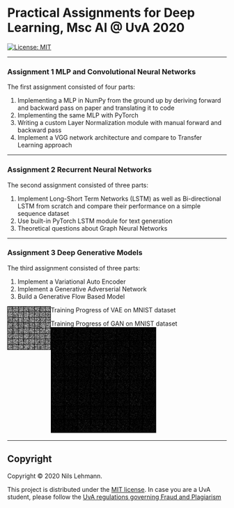 # Practical Assignments for Deep Learning, Msc AI @ UvA 2020

[![License: MIT](https://img.shields.io/badge/License-MIT-yellow.svg)](https://opensource.org/licenses/MIT)

---
### Assignment 1 MLP and Convolutional Neural Networks
The first assignment consisted of four parts:
1. Implementing a MLP in NumPy from the ground up by deriving forward and backward pass on paper and translating it to code
2. Implementing the same MLP with PyTorch
3. Writing a custom Layer Normalization module with manual forward and backward pass
4. Implement a VGG network architecture and compare to Transfer Learning approach

---
### Assignment 2 Recurrent Neural Networks
The second assignment consisted of three parts:
1. Implement Long-Short Term Networks (LSTM) as well as Bi-directional LSTM from scratch and compare their performance on a simple sequence dataset
2. Use built-in PyTorch LSTM module for text generation
3. Theoretical questions about Graph Neural Networks

---
### Assignment 3 Deep Generative Models
The third assignment consisted of three parts:
1. Implement a Variational Auto Encoder 
2. Implement a Generative Adverserial Network
3. Build a Generative Flow Based Model

Training Progress of VAE on MNIST dataset
<img align="left" width="100" height="100" src="https://github.com/nilsleh/deepLearning2020/blob/master/assignment_3/3_generative/VAE.gif">

Training Progress of GAN on MNIST dataset
![GAN](https://github.com/nilsleh/deepLearning2020/blob/master/assignment_3/3_generative/GAN.gif)

---

## Copyright

Copyright © 2020 Nils Lehmann.

<p align=“justify”>
This project is distributed under the <a href="LICENSE">MIT license</a>.  
In case you are a UvA student, please follow the <a href="http://student.uva.nl/en/content/az/plagiarism-and-fraud/plagiarism-and-fraud.html">UvA regulations governing Fraud and Plagiarism</a>
</p>
